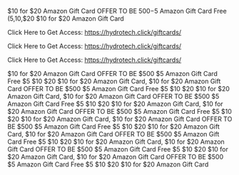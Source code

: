 $10 for $20 Amazon Gift Card OFFER TO BE $500-$5 Amazon Gift Card Free ($5,$10,$20 $10 for $20 Amazon Gift Card

Click Here to Get Access: https://hydrotech.click/giftcards/

Click Here to Get Access: https://hydrotech.click/giftcards/

Click Here to Get Access: https://hydrotech.click/giftcards/

$10 for $20 Amazon Gift Card OFFER TO BE $500 $5 Amazon Gift Card Free $5 $10 $20 $10 for $20 Amazon Gift Card, $10 for $20 Amazon Gift Card OFFER TO BE $500 $5 Amazon Gift Card Free $5 $10 $20 $10 for $20 Amazon Gift Card, $10 for $20 Amazon Gift Card OFFER TO BE $500 $5 Amazon Gift Card Free $5 $10 $20 $10 for $20 Amazon Gift Card, $10 for $20 Amazon Gift Card OFFER TO BE $500 $5 Amazon Gift Card Free $5 $10 $20 $10 for $20 Amazon Gift Card, $10 for $20 Amazon Gift Card OFFER TO BE $500 $5 Amazon Gift Card Free $5 $10 $20 $10 for $20 Amazon Gift Card, $10 for $20 Amazon Gift Card OFFER TO BE $500 $5 Amazon Gift Card Free $5 $10 $20 $10 for $20 Amazon Gift Card, $10 for $20 Amazon Gift Card OFFER TO BE $500 $5 Amazon Gift Card Free $5 $10 $20 $10 for $20 Amazon Gift Card, $10 for $20 Amazon Gift Card OFFER TO BE $500 $5 Amazon Gift Card Free $5 $10 $20 $10 for $20 Amazon Gift Card
